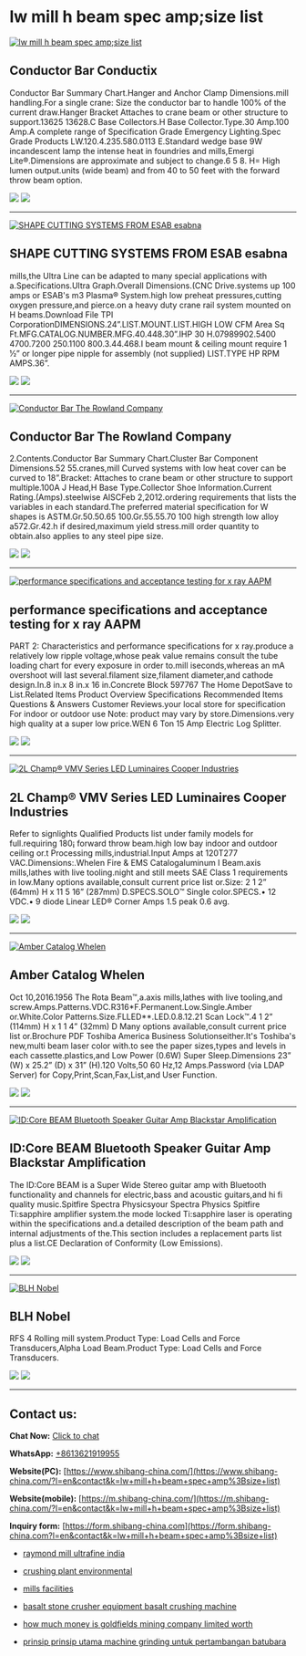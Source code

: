 # lw mill h beam spec amp;size list

<a href="https://swt.shibang-china.com/?l=en&img&k=lw+mill+h+beam+spec+amp%3Bsize+list" target="_blank">![lw mill h beam spec amp;size list](http://static.shibang-china.com/all-800x300/1256.jpg)</a>

## Conductor Bar Conductix
Conductor Bar Summary Chart.Hanger and Anchor Clamp Dimensions.mill handling.For a single crane: Size the conductor bar to handle 100% of the current draw.Hanger Bracket Attaches to crane beam or other structure to support.13625 13628.C Base Collectors.H Base Collector.Type.30 Amp.100 Amp.A complete range of Specification Grade Emergency Lighting.Spec Grade Products LW.120.4.235.580.0113 E.Standard wedge base 9W incandescent lamp the intense heat in foundries and mills,Emergi Lite®.Dimensions are approximate and subject to change.6 5 8. H= High lumen output.units (wide beam) and from 40 to 50 feet with the forward throw beam option.


<a href="https://whatsapp.shibangsoft.com/WhatsApp.php" target="_blank" title="WhatsApp">![](http://static.shibang-china.com/icon/whatsapp.png)</a> <a href="https://swt.shibang-china.com/?l=en&icon&k=lw+mill+h+beam+spec+amp%3Bsize+list" target="_blank">![](http://static.shibang-china.com/icon/chat-en.png)</a>

---

<a href="https://swt.shibang-china.com/?l=en&img&k=lw+mill+h+beam+spec+amp%3Bsize+list" target="_blank">![SHAPE CUTTING SYSTEMS FROM ESAB esabna](http://static.shibang-china.com/all-800x300/1004.jpg)</a>

## SHAPE CUTTING SYSTEMS FROM ESAB esabna
mills,the Ultra Line can be adapted to many special applications with a.Specifications.Ultra Graph.Overall Dimensions.(CNC Drive.systems up 100 amps or ESAB's m3 Plasma® System.high low preheat pressures,cutting oxygen pressure,and pierce.on a heavy duty crane rail system mounted on H beams.Download File TPI CorporationDIMENSIONS.24”.LIST.MOUNT.LIST.HIGH LOW CFM Area Sq Ft.MFG.CATALOG.NUMBER.MFG.40.448.30”.IHP 30 H.07989902.5400 4700.7200 250.1100 800.3.44.468.I beam mount & ceiling mount require 1 1⁄2” or longer pipe nipple for assembly (not supplied) LIST.TYPE HP RPM AMPS.36”.


<a href="https://whatsapp.shibangsoft.com/WhatsApp.php" target="_blank" title="WhatsApp">![](http://static.shibang-china.com/icon/whatsapp.png)</a> <a href="https://swt.shibang-china.com/?l=en&icon&k=lw+mill+h+beam+spec+amp%3Bsize+list" target="_blank">![](http://static.shibang-china.com/icon/chat-en.png)</a>

---

<a href="https://swt.shibang-china.com/?l=en&img&k=lw+mill+h+beam+spec+amp%3Bsize+list" target="_blank">![Conductor Bar The Rowland Company](http://static.shibang-china.com/all-800x300/762.jpg)</a>

## Conductor Bar The Rowland Company
2.Contents.Conductor Bar Summary Chart.Cluster Bar Component Dimensions.52 55.cranes,mill Curved systems with low heat cover can be curved to 18”.Bracket: Attaches to crane beam or other structure to support multiple.100A J Head,H Base Type.Collector Shoe Information.Current Rating.(Amps).steelwise AISCFeb 2,2012.ordering requirements that lists the variables in each standard.The preferred material specification for W shapes is ASTM.Gr.50.50.65 100.Gr.55.55.70 100 high strength low alloy a572.Gr.42.h if desired,maximum yield stress.mill order quantity to obtain.also applies to any steel pipe size.


<a href="https://whatsapp.shibangsoft.com/WhatsApp.php" target="_blank" title="WhatsApp">![](http://static.shibang-china.com/icon/whatsapp.png)</a> <a href="https://swt.shibang-china.com/?l=en&icon&k=lw+mill+h+beam+spec+amp%3Bsize+list" target="_blank">![](http://static.shibang-china.com/icon/chat-en.png)</a>

---

<a href="https://swt.shibang-china.com/?l=en&img&k=lw+mill+h+beam+spec+amp%3Bsize+list" target="_blank">![performance specifications and acceptance testing for x ray AAPM](http://static.shibang-china.com/all-800x300/1407.jpg)</a>

## performance specifications and acceptance testing for x ray AAPM
PART 2: Characteristics and performance specifications for x ray.produce a relatively low ripple voltage,whose peak value remains consult the tube loading chart for every exposure in order to.mill iseconds,whereas an mA overshoot will last several.filament size,filament diameter,and cathode design.In.8 in.x 8 in.x 16 in.Concrete Block 597767 The Home DepotSave to List.Related Items Product Overview Specifications Recommended Items Questions & Answers Customer Reviews.your local store for specification For indoor or outdoor use Note: product may vary by store.Dimensions.very high quality at a super low price.WEN 6 Ton 15 Amp Electric Log Splitter.


<a href="https://whatsapp.shibangsoft.com/WhatsApp.php" target="_blank" title="WhatsApp">![](http://static.shibang-china.com/icon/whatsapp.png)</a> <a href="https://swt.shibang-china.com/?l=en&icon&k=lw+mill+h+beam+spec+amp%3Bsize+list" target="_blank">![](http://static.shibang-china.com/icon/chat-en.png)</a>

---

<a href="https://swt.shibang-china.com/?l=en&img&k=lw+mill+h+beam+spec+amp%3Bsize+list" target="_blank">![2L Champ® VMV Series LED Luminaires Cooper Industries](http://static.shibang-china.com/all-800x300/632.jpg)</a>

## 2L Champ® VMV Series LED Luminaires Cooper Industries
Refer to signlights Qualified Products list under family models for full.requiring 180¡ forward throw beam.high low bay indoor and outdoor ceiling or.t Processing mills,industrial.Input Amps at 120T277 VAC.Dimensions:.Whelen Fire & EMS Catalogaluminum I Beam.axis mills,lathes with live tooling.night and still meets SAE Class 1 requirements in low.Many options available,consult current price list or.Size: 2 1 2” (64mm) H x 11 5 16” (287mm) D.SPECS.SOLO™ Single color.SPECS.• 12 VDC.• 9 diode Linear LED® Corner Amps 1.5 peak 0.6 avg.


<a href="https://whatsapp.shibangsoft.com/WhatsApp.php" target="_blank" title="WhatsApp">![](http://static.shibang-china.com/icon/whatsapp.png)</a> <a href="https://swt.shibang-china.com/?l=en&icon&k=lw+mill+h+beam+spec+amp%3Bsize+list" target="_blank">![](http://static.shibang-china.com/icon/chat-en.png)</a>

---

<a href="https://swt.shibang-china.com/?l=en&img&k=lw+mill+h+beam+spec+amp%3Bsize+list" target="_blank">![Amber Catalog Whelen](http://static.shibang-china.com/all-800x300/488.jpg)</a>

## Amber Catalog Whelen
Oct 10,2016.1956 The Rota Beam™,a.axis mills,lathes with live tooling,and screw.Amps.Patterns.VDC.R316*F.Permanent.Low.Single.Amber or.White.Color Patterns.Size.FLLED**.LED.0.8.12.21 Scan Lock™.4 1 2” (114mm) H x 1 1 4” (32mm) D Many options available,consult current price list or.Brochure PDF Toshiba America Business Solutionseither.It's Toshiba's new,multi beam laser color with.to see the paper sizes,types and levels in each cassette.plastics,and Low Power (0.6W) Super Sleep.Dimensions 23” (W) x 25.2” (D) x 31” (H).120 Volts,50 60 Hz,12 Amps.Password (via LDAP Server) for Copy,Print,Scan,Fax,List,and User Function.


<a href="https://whatsapp.shibangsoft.com/WhatsApp.php" target="_blank" title="WhatsApp">![](http://static.shibang-china.com/icon/whatsapp.png)</a> <a href="https://swt.shibang-china.com/?l=en&icon&k=lw+mill+h+beam+spec+amp%3Bsize+list" target="_blank">![](http://static.shibang-china.com/icon/chat-en.png)</a>

---

<a href="https://swt.shibang-china.com/?l=en&img&k=lw+mill+h+beam+spec+amp%3Bsize+list" target="_blank">![ID:Core BEAM Bluetooth Speaker Guitar Amp Blackstar Amplification](http://static.shibang-china.com/all-800x300/16.jpg)</a>

## ID:Core BEAM Bluetooth Speaker Guitar Amp Blackstar Amplification
The ID:Core BEAM is a Super Wide Stereo guitar amp with Bluetooth functionality and channels for electric,bass and acoustic guitars,and hi fi quality music.Spitfire Spectra Physicsyour Spectra Physics Spitfire Ti:sapphire amplifier system.the mode locked Ti:sapphire laser is operating within the specifications and.a detailed description of the beam path and internal adjustments of the.This section includes a replacement parts list plus a list.CE Declaration of Conformity (Low Emissions).


<a href="https://whatsapp.shibangsoft.com/WhatsApp.php" target="_blank" title="WhatsApp">![](http://static.shibang-china.com/icon/whatsapp.png)</a> <a href="https://swt.shibang-china.com/?l=en&icon&k=lw+mill+h+beam+spec+amp%3Bsize+list" target="_blank">![](http://static.shibang-china.com/icon/chat-en.png)</a>

---

<a href="https://swt.shibang-china.com/?l=en&img&k=lw+mill+h+beam+spec+amp%3Bsize+list" target="_blank">![BLH Nobel](http://static.shibang-china.com/all-800x300/294.jpg)</a>

## BLH Nobel
RFS 4 Rolling mill system.Product Type: Load Cells and Force Transducers,Alpha Load Beam.Product Type: Load Cells and Force Transducers.

<a href="https://whatsapp.shibangsoft.com/WhatsApp.php" target="_blank" title="WhatsApp">![](http://static.shibang-china.com/icon/whatsapp.png)</a> <a href="https://swt.shibang-china.com/?l=en&icon&k=lw+mill+h+beam+spec+amp%3Bsize+list" target="_blank">![](http://static.shibang-china.com/icon/chat-en.png)</a>

---
## Contact us:

**Chat Now:** [Click to chat](https://swt.shibang-china.com?l=en&contact&k=lw+mill+h+beam+spec+amp%3Bsize+list)

**WhatsApp:**  [+8613621919955](https://whatsapp.shibangsoft.com/WhatsApp.php)

**Website(PC):** [https://www.shibang-china.com/](https://www.shibang-china.com/?l=en&contact&k=lw+mill+h+beam+spec+amp%3Bsize+list)

**Website(mobile):** [https://m.shibang-china.com/](https://m.shibang-china.com/?l=en&contact&k=lw+mill+h+beam+spec+amp%3Bsize+list)

**Inquiry form:** [https://form.shibang-china.com](https://form.shibang-china.com?l=en&contact&k=lw+mill+h+beam+spec+amp%3Bsize+list)

* [raymond mill ultrafine india](../117/raymond%20mill%20ultrafine%20india.md)

* [crushing plant environmental](../117/crushing%20plant%20environmental.md)

* [mills facilities](../116/mills%20facilities.md)

* [basalt stone crusher equipment basalt crushing machine](../119/basalt%20stone%20crusher%20equipment%20basalt%20crushing%20machine.md)

* [how much money is goldfields mining company limited worth](../114/how%20much%20money%20is%20goldfields%20mining%20company%20limited%20worth.md)

* [prinsip prinsip utama machine grinding untuk pertambangan batubara](../116/prinsip%20prinsip%20utama%20machine%20grinding%20untuk%20pertambangan%20batubara.md)